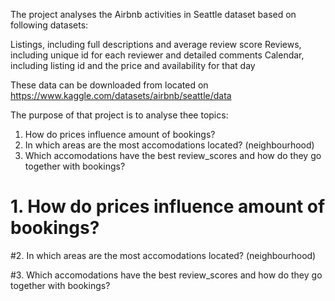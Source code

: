 
The project analyses the Airbnb activities in Seattle dataset based on following datasets:

Listings, including full descriptions and average review score
Reviews, including unique id for each reviewer and detailed comments 
Calendar, including listing id and the price and availability for that day

These data can be downloaded from located on https://www.kaggle.com/datasets/airbnb/seattle/data

The purpose of that project is to analyse thee topics:

1. How do prices influence amount of bookings?
2. In which areas are the most accomodations located? (neighbourhood)
3. Which accomodations have the best review_scores and how do they go together with bookings?


# 1. How do prices influence amount of bookings?

#2. In which areas are the most accomodations located? (neighbourhood)

#3. Which accomodations have the best review_scores and how do they go together with bookings?